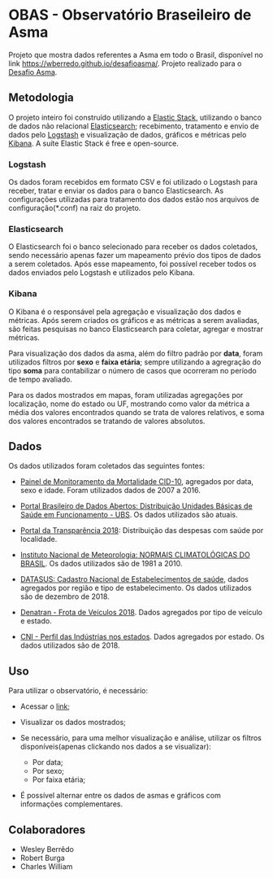 # OBAS - Observatório Braseileiro de Asma
Projeto que mostra dados referentes a Asma em todo o Brasil, disponível no link https://wberredo.github.io/desafioasma/. Projeto realizado para o [Desafio Asma](https://desafioasmagsk.inovaeinstein.com.br/).

## Metodologia
O projeto inteiro foi construído utilizando a [Elastic Stack](https://www.elastic.co/pt/products/), utilizando o banco de dados não relacional [Elasticsearch](https://www.elastic.co/pt/products/elasticsearch); recebimento, tratamento e envio de dados pelo [Logstash](https://www.elastic.co/pt/products/logstash) e visualização de dados, gráficos e métricas pelo [Kibana](https://www.elastic.co/pt/products/kibana). A suíte Elastic Stack é free e open-source.

### Logstash
Os dados foram recebidos em formato CSV e foi utilizado o Logstash para receber, tratar e enviar os dados para o banco Elasticsearch.
As configurações utilizadas para tratamento dos dados estão nos arquivos de configuração(*.conf) na raiz do projeto.

### Elasticsearch
O Elasticsearch foi o banco selecionado para receber os dados coletados, sendo necessário apenas fazer um mapeamento prévio dos tipos de dados a serem coletados. Após esse mapeamento, foi possível receber todos os dados enviados pelo Logstash e utilizados pelo Kibana.

### Kibana
O Kibana é o responsável pela agregação e visualização dos dados e métricas. Após serem criados os gráficos e as métricas a serem avaliadas, são feitas pesquisas no banco Elasticsearch para coletar, agregar e mostrar métricas.

Para visualização dos dados da asma, além do filtro padrão por **data**, foram utilizados filtros por **sexo** e **faixa etária**; sempre utilizando a agregração do tipo **soma** para contabilizar o número de casos que ocorreram no período de tempo avaliado.

Para os dados mostrados em mapas, foram utilizadas agregações por localização, nome do estado ou UF, mostrando como valor da métrica a média dos valores encontrados quando se trata de valores relativos, e soma dos valores encontrados se tratando de valores absolutos.

## Dados

Os dados utilizados foram coletados das seguintes fontes:
  * [Painel de Monitoramento da Mortalidade CID-10](http://svs.aids.gov.br/dantps/centrais-de-conteudos/paineis-de-monitoramento/mortalidade/cid10), agregados por data, sexo e idade. Foram utilizados dados de 2007 a 2016.
  
  * [Portal Brasileiro de Dados Abertos: Distribuição Unidades Básicas de Saúde em Funcionamento - UBS](http://dados.gov.br/dataset/ubs_funcionamento). Os dados utilizados são atuais.

  * [Portal da Transparência 2018](http://www.portaltransparencia.gov.br/funcoes/10-saude?ano=2018): Distribuição das despesas com saúde por localidade.

  * [Instituto Nacional de Meteorologia: NORMAIS CLIMATOLÓGICAS DO BRASIL](http://www.inmet.gov.br/portal/index.php?r=clima/normaisClimatologicas). Os dados utilizados são de 1981 a 2010.

  * [DATASUS: Cadastro Nacional de Estabelecimentos de saúde](http://www2.datasus.gov.br/DATASUS/index.php?area=0204&id=6906), dados agregados por região e tipo de estabelecimento. Os dados utilizados são de dezembro de 2018.

  * [Denatran - Frota de Veículos 2018](http://www.denatran.gov.br/estatistica/635-frota-2018). Dados agregados por tipo de veículo e estado.

  * [CNI - Perfil das Indústrias nos estados](http://perfildaindustria.portaldaindustria.com.br/). Dados agregados por estado. Os dados utilizados são de 2018.

## Uso
Para utilizar o observatório, é necessário:
* Acessar o [link](https://wberredo.github.io/desafioasma/);

* Visualizar os dados mostrados;

* Se necessário, para uma melhor visualização e análise, utilizar os filtros disponíveis(apenas clickando nos dados a se visualizar):

  * Por data;
  * Por sexo;
  * Por faixa etária;

* É possível alternar entre os dados de asmas e gráficos com informações complementares.

## Colaboradores
* Wesley Berrêdo
* Robert Burga
* Charles William

